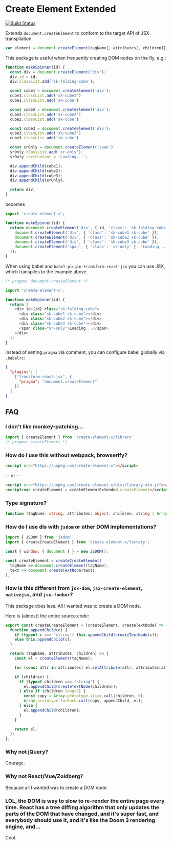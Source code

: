 # Create Element Extended

[![Build Status](https://travis-ci.org/qwtel/create-element-x.svg?branch=master)](https://travis-ci.org/qwtel/create-element-x)

Extends `document.createElement` to conform to the target API of JSX transpilation.

```js
var element = document.createElement(tagName[, attributes[, children]])
```

This package is useful when frequently creating DOM nodes on the fly, e.g.:

```js
function makeSpinner(id) {
  const div = document.createElement('div');
  div.id = id;
  div.classList.add('sk-folding-cube');

  const cube1 = document.createElement('div');
  cube1.classList.add('sk-cube1')
  cube1.classList.add('sk-cube')

  const cube2 = document.createElement('div');
  cube2.classList.add('sk-cube2')
  cube2.classList.add('sk-cube')

  const cube3 = document.createElement('div');
  cube3.classList.add('sk-cube3')
  cube3.classList.add('sk-cube')

  const srOnly = document.createElement('span')
  srOnly.classList.add('sr-only');
  srOnly.textContent = 'Loading...';

  div.appendChild(cube1);
  div.appendChild(cube2);
  div.appendChild(cube3);
  div.appendChild(srOnly);

  return div;
}
```

becomes

```js
import 'create-element-x';

function makeSpinner(id) {
  return document.createElement('div', { id, 'class': 'sk-folding-cube' }, [
    document.createElement('div', { 'class': 'sk-cube1 sk-cube' }),
    document.createElement('div', { 'class': 'sk-cube2 sk-cube' }),
    document.createElement('div', { 'class': 'sk-cube3 sk-cube' }),
    document.createElement('span', { 'class': 'sr-only' }, 'Loading...'),
  ]);
}
```

When using babel and `babel-plugin-transform-react-jsx` you can use JSX,
which transpiles to the example above.

```js
/* pragma: document.createElement */

import 'create-element-x';

function makeSpinner(id) {
  return (
    <div id={id} class="sk-folding-cube">
      <div class="sk-cube1 sk-cube"></div>
      <div class="sk-cube2 sk-cube"></div>
      <div class="sk-cube3 sk-cube"></div>
      <span class="sr-only">Loading...</span>
    </div>
  );
}
```


Instead of setting `pragma` via comment, you can configure babel globally via `.babelrc`:

```json
{
  "plugins": [
    ["transform-react-jsx", {
      "pragma": "document.createElement"
    }]
  ]
}
```

## FAQ
### I don't like monkey-patching...
```js
import { createElement } from 'create-element-x/library'
/* pragma: createElement */
```

### How do I use this without webpack, browserify?
```html
<script src="https://unpkg.com/create-element-x"></script>
```
-- or --

```html
<script src="https://unpkg.com/create-element-x/dist/library.min.js"></script>
<script>var createElement = createElementExtended.createElement</script>
```

### Type signature?
```ts
function (tagName: string, attributes: object, children: string | Array<Element | string>): Element
```

### How do I use dis with `jsdom` or other DOM implementations?
```js
import { JSDOM } from 'jsdom';
import { createCreateElement } from 'create-element-x/factory';

const { window: { document } } = new JSDOM();

const createElement = createCreateElement(
  tagName => document.createElement(tagName),
  text => document.createTextNode(text),
);
```

### How is this different from `jsx-dom`, `jsx-create-element`, `nativejsx`, and `jsx-foobar`?
This package does less. All I wanted was to create a DOM node.

Here is (almost) the entire source code:

```js
export const createCreateElement = (createElement, createTextNode) => {
  function appendChild(c) {
    if (typeof c === 'string') this.appendChild(createTextNode(c));
    else this.appendChild(c);
  }

  return (tagName, attributes, children) => {
    const el = createElement(tagName);

    for (const attr in attributes) el.setAttribute(attr, attributes[attr]);

    if (children) {
      if (typeof children === 'string') {
        el.appendChild(createTextNode(children));
      } else if (children.length) {
        const copy = Array.prototype.slice.call(children, 0);
        Array.prototype.forEach.call(copy, appendChild, el);
      } else {
        el.appendChild(children);
      }
    }

    return el;
  };
};
```

### Why not jQuery?
Courage.

### Why not React/Vue/Zoidberg?
Because all I wanted was to create a DOM node.

### LOL, the DOM is way to slow to re-render the entire page every time. React has a tree diffing algorithm that only updates the parts of the DOM that have changed, and it's super fast, and everybody should use it, and it's like the Doom 3 rendering engine, and...
Cool.
